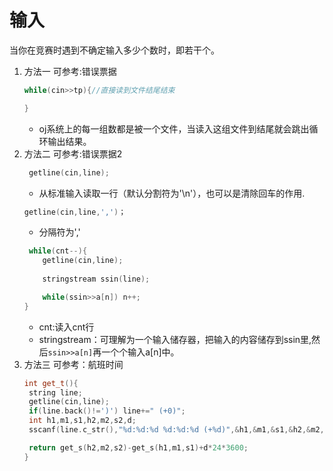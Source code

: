 # 输入
 当你在竞赛时遇到不确定输入多少个数时，即若干个。
1. 方法一
   可参考:错误票据
    ```cpp
    while(cin>>tp){//直接读到文件结尾结束

    }
    ```
    * oj系统上的每一组数都是被一个文件，当读入这组文件到结尾就会跳出循环输出结果。
2. 方法二
   可参考:错误票据2
   ```cpp
    getline(cin,line);
   ```
   * 从标准输入读取一行（默认分割符为'\n'），也可以是清除回车的作用.
    ```cpp
    getline(cin,line,',')；
    ```
    * 分隔符为','
    ```cpp
     while(cnt--){
        getline(cin,line);
        
        stringstream ssin(line);

        while(ssin>>a[n]) n++;
    }
    ```
    * cnt:读入cnt行
    * stringstream：可理解为一个输入储存器，把输入的内容储存到ssin里,然后```ssin>>a[n]```再一个个输入a[n]中。
3. 方法三
   可参考：航班时间
   ```cpp
   int get_t(){
    string line;
    getline(cin,line);
    if(line.back()!=')') line+=" (+0)";
    int h1,m1,s1,h2,m2,s2,d;
    sscanf(line.c_str(),"%d:%d:%d %d:%d:%d (+%d)",&h1,&m1,&s1,&h2,&m2,&s2,&d);

    return get_s(h2,m2,s2)-get_s(h1,m1,s1)+d*24*3600;
   }
   ```
